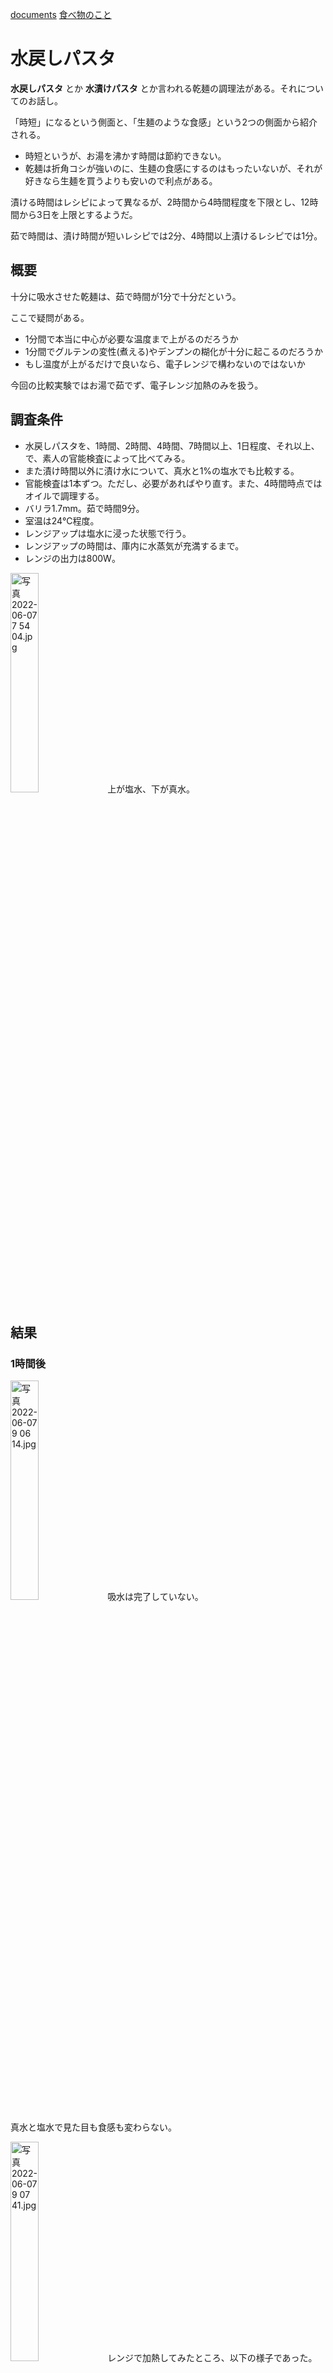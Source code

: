 [documents](../README.md) [食べ物のこと](README.md)

水戻しパスタ
===========

__水戻しパスタ__ とか __水漬けパスタ__ とか言われる乾麺の調理法がある。それについてのお話し。

「時短」になるという側面と、「生麺のような食感」という2つの側面から紹介される。
- 時短というが、お湯を沸かす時間は節約できない。
- 乾麺は折角コシが強いのに、生麺の食感にするのはもったいないが、それが好きなら生麺を買うよりも安いので利点がある。

漬ける時間はレシピによって異なるが、2時間から4時間程度を下限とし、12時間から3日を上限とするようだ。

茹で時間は、漬け時間が短いレシピでは2分、4時間以上漬けるレシピでは1分。

概要
----

十分に吸水させた乾麺は、茹で時間が1分で十分だという。

ここで疑問がある。
- 1分間で本当に中心が必要な温度まで上がるのだろうか
- 1分間でグルテンの変性(煮える)やデンプンの糊化が十分に起こるのだろうか
- もし温度が上がるだけで良いなら、電子レンジで構わないのではないか

今回の比較実験ではお湯で茹でず、電子レンジ加熱のみを扱う。

調査条件
-------

- 水戻しパスタを、1時間、2時間、4時間、7時間以上、1日程度、それ以上、で、素人の官能検査によって比べてみる。
- また漬け時間以外に漬け水について、真水と1%の塩水でも比較する。
- 官能検査は1本ずつ。ただし、必要があればやり直す。また、4時間時点ではオイルで調理する。
- バリラ1.7mm。茹で時間9分。
- 室温は24°C程度。
- レンジアップは塩水に浸った状態で行う。
- レンジアップの時間は、庫内に水蒸気が充満するまで。
- レンジの出力は800W。

<img src='../diary/images/%E5%86%99%E7%9C%9F%202022%2D06%2D07%207%2054%2004.jpg' alt='写真 2022-06-07 7 54 04.jpg' width='30%'> 上が塩水、下が真水。

結果
----

### 1時間後

<img src='images/%E5%86%99%E7%9C%9F%202022%2D06%2D07%209%2006%2014.jpg' alt='写真 2022-06-07 9 06 14.jpg' width='30%'>
吸水は完了していない。

真水と塩水で見た目も食感も変わらない。

<img src='images/%E5%86%99%E7%9C%9F%202022%2D06%2D07%209%2007%2041.jpg' alt='写真 2022-06-07 9 07 41.jpg' width='30%'> レンジで加熱してみたところ、以下の様子であった。
- 吸水している部分については、グルテンの変性もデンプンの糊化も問題ないようだった。
- 加熱すると、吸水して白くなった部分が黄色くなった。
- 見た目では中心と外側に違いが無い。
  - 肉眼なのでアテにならない。顕微鏡を持っているが、今回はセットアップしていない。台座の設置もあって面倒なので。
- 真水と塩水に違いはない。
- 余分に加熱したら吸水も進んだようで、これなら全く浸水せずとも少ない塩水で十分に茹でられるのではないか。
  - 乾麺の茹で上がり重量は250%以内程度らしいので、乾麺の重量の倍くらいの水に浸してレンジで沸騰させ、適当な時間を追加したら1人前100gなら数分で茹で上がるのではないか。

### 2時間後

<img src='images/%E5%86%99%E7%9C%9F%202022%2D06%2D07%2010%2002%2032.jpg' alt='写真 2022-06-07 10 02 32.jpg' width='30%'> ほぼ吸水完了。

真水の方が吸水が少し遅いというか、中心にやや色が残っている。食感では区別がつかない。ドロドロ食感でとてもマズい。

レンジで加熱してみたところ、以下の様子であった。
- 十分に美味しく食べられる。乾麺らしいコシがある。
- 真水と塩水に違いはない。
- よそ見して20秒長くレンチンしただけで伸びてしまった。

塩水に漬けた方を、塩水に浸さずにレンチンしてみた。これが今のところ一番コシがあって美味しい。ただし、加熱ムラを防ぐのはかなり難しそうだ。数本を一度に加熱して、15秒程度で乾燥してパチパチ音がする。そこから数秒程度で隣の麺とくっついてしまった。

この後、もちもちになるそうだが、ここで止まって欲しい。この時点で冷凍するのがいいだろうか。

### 4時間後

完全に吸水完了。

ドロドロ食感でとてもマズい。

4時間では、以下の3通りの調理を試みた。
- 今まで通りの1本だけを塩水に漬かった状態でレンチン。
- 30g程度を塩水に漬かった状態でレンチン。
- 水戻しのままのパスタを、直接フライパンでオイルで炒める。

1本をレンジで加熱してみたところ、以下の様子であった。
- 十分に美味しく食べられる。乾麺らしいコシがある。
- 2時間との差は分からない。並べたら分かるかも知れない。
- 真水と塩水に違いはない。

<img src='images/%E5%86%99%E7%9C%9F%202022%2D06%2D07%2012%2020%2021.jpg' alt='写真 2022-06-07 12 20 21.jpg' width='30%'> 30g程度をレンジで加熱してみたところ、1本と変わらない傾向だった。いくらか麺が水から出ていたが問題はなかった。一度加熱不足のまま味見して追加で加熱したが、沸騰さえさせれば良いようだ。

<img src='images/%E5%86%99%E7%9C%9F%202022%2D06%2D07%2012%2031%2028.jpg' alt='写真 2022-06-07 12 31 28.jpg' width='30%'> 直接フライパンで加熱してオイルで和えた場合、最もコシが強く美味しい。コレについては、真水と塩水両方を投入した。

とにかく __100°C程度まで加熱すれば何でも良く、また調理時間が短いほど良い__ 、と推測する。

あとは、放置してこの状態を保つかどうか。4時間室温で放置し、その後冷蔵庫で保管する。

レンチンでの調理は以下の通り。
1. オリーブオイルでニンニクみじん切りを透明感が出るまで熱し、
2. 弱火にし、
3. ゆで汁が沸騰するまでレンチンし、
4. 茹で水をフライパンに投入し、
5. 乳化させ(ゆで汁が適度に蒸発してとろみがつく)、
6. パスタを和える。

直接加熱での調理は以下の通り。
1. オリーブオイルでニンニクみじん切りを透明感が出るまで熱し、
2. 水戻しパスタを投入し、
3. パスタの透明感が出るまで炒め、
4. 戻し汁を投入し、
5. 乳化させる(ゆで汁が適度に蒸発してとろみがつく)。

オイル調理以外では、沸騰させて良いソースについては、水戻しのパスタをソースに入れて沸騰したら完成、ということで良いと推測する(これは間違いだった)。

### 8時間後

4時間と変わらないように思える。

### 28時間後

8時間後に冷蔵庫に入れて翌昼。

直接加熱したが、加熱方法と結果に違いがある。透明になるまで炒めずに、すぐに煮汁を入れて煮詰めた。煮詰めるということは沸騰しているワケだから中心まで十分に加熱されると考えた。結果はやや硬い仕上がりで、ちゃんと火が通っていない。

ということは、ソースで仕上げるような場合には麺をレンチンすべきだし、スープで仕上げる場合には1分程度は煮るべきだということになる。

まとめ
------

### 今回得た知見

- 生麺食感が不要なら、水戻しパスタは茹でる必要が無い。直接加熱するのが最も美味しい。
  - 加熱不足だと煮えない。
    - オイルの場合、透明感が出るまで炒める。
    - スープの場合、1分程度は煮る。
    - ソースの場合、レンチンする。
- 2時間以上漬ける。ただしこの時間は24°C環境下なので、室温が低い場合には時間を追加する。
- 漬けるのは真水で良い。

息がニンニク臭い。

### また何か試すとしたら

- 短時間で吸水させる方法の探求
  - より少ないお湯の量で水から茹でてみる
    - 電子レンジでの加熱から試す
    - [英語の記事があった](https://www.seriouseats.com/ask-the-food-lab-can-i-start-pasta-in-cold-water)。
      - 少ない水で十分で、水から茹でても出来上がるので時短にはなる。
      - お湯を沸かす時間は必要なので電子レンジの威力は発揮できない。水が少ない分、湯が沸く時間も短いが。
- 今回は真水での加熱を試していない。加熱時の真水と塩水の違いが出るか

### 試さないこと

- 生麺食感の探求
- お湯を沸かして茹でる

